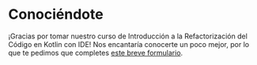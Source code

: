 # Conociéndote

¡Gracias por tomar nuestro curso de Introducción a la Refactorización del Código en Kotlin con IDE! Nos encantaría conocerte un poco mejor, por lo que te pedimos que completes [este breve formulario](https://surveys.jetbrains.com/s3/course-introduction-code-refactoring).